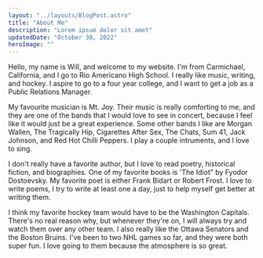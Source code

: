 ```yaml
---
layout: "../layouts/BlogPost.astro"
title: "About Me"
description: "Lorem ipsum dolor sit amet"
updatedDate: "October 30, 2022"
heroImage: ""
---
```

Hello, my name is Will, and welcome to my website. I'm from Carmichael, California, and I go to Rio Americano High School. I really like music, writing, and hockey. I aspire to go to a four year college, and I want to get a job as a Public Relations Manager. 

My favourite musician is Mt. Joy. Their music is really comforting to me, and they are one of the bands that I would love to see in concert, because I feel like it would just be a great experience. Some other bands I like are Morgan Wallen, The Tragically Hip, Cigarettes After Sex, The Chats, Sum 41, Jack Johnson, and Red Hot Chilli Peppers. I play a couple intruments, and I love to sing.

I don't really have a favorite author, but I love to read poetry, historical fiction, and biographies. One of my favorite books is 'The Idiot" by Fyodor Dostoevsky. My favorite poet is either Frank Bidart or Robert Frost. I love to write poems, I try to write at least one a day, just to help myself get better at writing them.

I think my favorite hockey team would have to be the Washington Capitals. There's no real reason why, but whenever they're on, I will always try and watch them over any other team. I also really like the Ottawa Senators and the Boston Bruins. I've been to two NHL games so far, and they were both super fun. I love going to them because the atmosphere is so great.